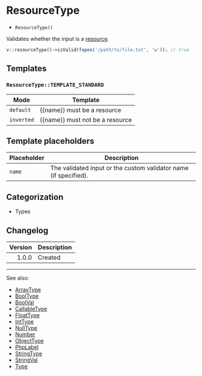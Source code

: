# ResourceType

- `ResourceType()`

Validates whether the input is a [resource](http://php.net/types.resource).

```php
v::resourceType()->isValid(fopen('/path/to/file.txt', 'w')); // true
```

## Templates

### `ResourceType::TEMPLATE_STANDARD`

| Mode       | Template                        |
|------------|---------------------------------|
| `default`  | {{name}} must be a resource     |
| `inverted` | {{name}} must not be a resource |

## Template placeholders

| Placeholder | Description                                                      |
|-------------|------------------------------------------------------------------|
| `name`      | The validated input or the custom validator name (if specified). |

## Categorization

- Types

## Changelog

| Version | Description |
|--------:|-------------|
|   1.0.0 | Created     |

***
See also:

- [ArrayType](ArrayType.md)
- [BoolType](BoolType.md)
- [BoolVal](BoolVal.md)
- [CallableType](CallableType.md)
- [FloatType](FloatType.md)
- [IntType](IntType.md)
- [NullType](NullType.md)
- [Number](Number.md)
- [ObjectType](ObjectType.md)
- [PhpLabel](PhpLabel.md)
- [StringType](StringType.md)
- [StringVal](StringVal.md)
- [Type](Type.md)
